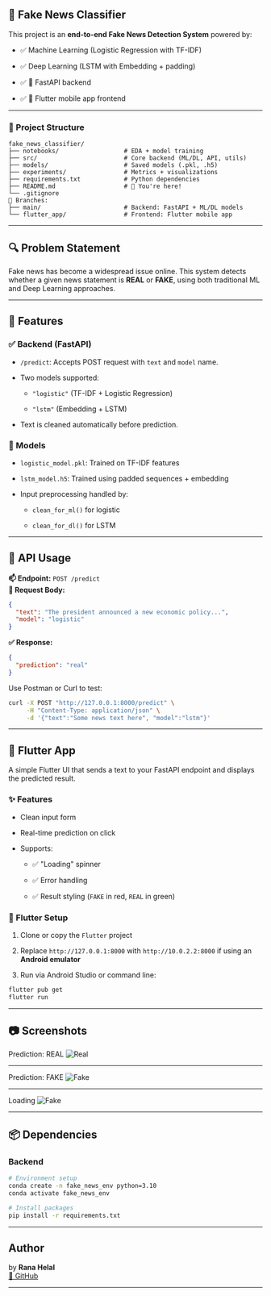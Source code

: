 ## 📰 Fake News Classifier

This project is an **end-to-end Fake News Detection System** powered by:

-   ✅ Machine Learning (Logistic Regression with TF-IDF)
    
-   ✅ Deep Learning (LSTM with Embedding + padding)
    
-   ✅ 🔌 FastAPI backend
    
-   ✅ 📱 Flutter mobile app frontend
    

----------

### 📁 Project Structure

```
fake_news_classifier/
├── notebooks/                  # EDA + model training
├── src/                        # Core backend (ML/DL, API, utils)
├── models/                     # Saved models (.pkl, .h5)
├── experiments/                # Metrics + visualizations
├── requirements.txt            # Python dependencies
├── README.md                   # 🚀 You're here!
└── .gitignore
🔀 Branches:
├── main/                       # Backend: FastAPI + ML/DL models
└── flutter_app/                # Frontend: Flutter mobile app

```

----------

## 🔍 Problem Statement

Fake news has become a widespread issue online. This system detects whether a given news statement is **REAL** or **FAKE**, using both traditional ML and Deep Learning approaches.

----------

## 🚀 Features

### ✅ Backend (FastAPI)

-   `/predict`: Accepts POST request with `text` and `model` name.
    
-   Two models supported:
    
    -   `"logistic"` (TF-IDF + Logistic Regression)
        
    -   `"lstm"` (Embedding + LSTM)
        
-   Text is cleaned automatically before prediction.
    

### 🧠 Models

-   `logistic_model.pkl`: Trained on TF-IDF features
    
-   `lstm_model.h5`: Trained using padded sequences + embedding
    
-   Input preprocessing handled by:
    
    -   `clean_for_ml()` for logistic
        
    -   `clean_for_dl()` for LSTM
        

----------

## 🧪 API Usage

**📫 Endpoint:** `POST /predict`  
**📄 Request Body:**

```json
{
  "text": "The president announced a new economic policy...",
  "model": "logistic"
}

```

**✅ Response:**

```json
{
  "prediction": "real"
}
```

Use Postman or Curl to test:

```bash
curl -X POST "http://127.0.0.1:8000/predict" \
     -H "Content-Type: application/json" \
     -d '{"text":"Some news text here", "model":"lstm"}'

```

----------

## 📱 Flutter App

A simple Flutter UI that sends a text to your FastAPI endpoint and displays the predicted result.

### ✨ Features

-   Clean input form
    
-   Real-time prediction on click
    
-   Supports:
    
    -   ✅ "Loading" spinner
        
    -   ✅ Error handling
        
    -   ✅ Result styling (`FAKE` in red, `REAL` in green)
        

### 🧩 Flutter Setup

1.  Clone or copy the `Flutter` project
    
2.  Replace `http://127.0.0.1:8000` with `http://10.0.2.2:8000` if using an **Android emulator**
    
3.  Run via Android Studio or command line:
    

```bash
flutter pub get
flutter run

```

----------

## 📷 Screenshots

Prediction: REAL
![Real](UI/true.png)

----------

Prediction: FAKE
![Fake](UI/fake.png)

----------

Loading
![Fake](UI/loading.png)


----------

## 📦 Dependencies

### Backend

```bash
# Environment setup
conda create -n fake_news_env python=3.10
conda activate fake_news_env

# Install packages
pip install -r requirements.txt

```

----------


## Author

 by **Rana Helal**  
[🔗 GitHub](https://github.com/ranaehelal)

----------
